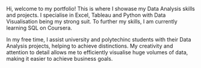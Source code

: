 Hi, welcome to my portfolio!
This is where I showase my Data Analysis skills and projects. I specialise in Excel, Tableau and Python with Data Visualisation being my strong suit. To further my skills, I am currently learning SQL on Coursera.

In my free time, I assist university and polytechinc students with their Data Analysis projects, helping to achieve distinctions. 
My creativity and attention to detail allows me to efficiently visualise huge volumes of data, making it easier to achieve business goals.
